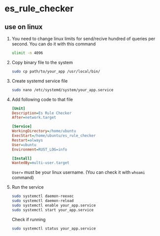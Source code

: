 # es_rule_checker


## use on linux 

1. You need to change linux limits for send/recive hundred of queries per second. You can do it with this command

    ```bash
    ulimit -n 4096
    ```

2. Copy binary file to the system
    ```bash
    sudo cp path/to/your_app /usr/local/bin/
    ```

3. Create systemd service file
    ```bash
    sudo nano /etc/systemd/system/your_app.service
    ```

4. Add following code to that file
    ```ini
    [Unit]
    Description=Es Rule Checker
    After=network.target

    [Service]
    WorkingDirectory=/home/ubuntu
    ExecStart=/home/ubuntu/es_rule_checker
    Restart=always
    User=ubuntu
    Environment=RUST_LOG=info

    [Install]
    WantedBy=multi-user.target

    ```

    `User=` must be your linux username. (You can check it with `whoami` command)

5. Run the service 
    ```bash
    sudo systemctl daemon-reexec
    sudo systemctl daemon-reload
    sudo systemctl enable your_app.service
    sudo systemctl start your_app.service
    ```

    Check if running
    ```bash
    sudo systemctl status your_app.service
    ```